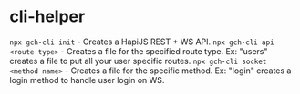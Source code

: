 # cli-helper

`npx gch-cli init` - Creates a HapiJS REST + WS API.
`npx gch-cli api <route type>` - Creates a file for the specified route type. Ex: "users" creates a file to put all your user specific routes.
`npx gch-cli socket <method name>` - Creates a file for the specific method. Ex: "login" creates a login method to handle user login on WS.
